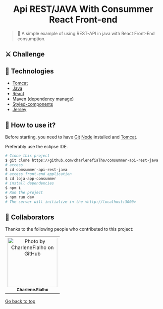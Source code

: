 <h1 align="center"> Api REST/JAVA With Consummer React Front-end</h1>

> 🔎 A simple example of using REST-API in java with React Front-End consumption.

## ⚔️ Challenge



## 🚀 Technologies ##

- [Tomcat](https://tomcat.apache.org)
- [Java](https://www.java.com/pt-BR/)
- [React](https://react.dev)
- [Maven](https://maven.apache.org) (dependency manage)
- [Styled-components](https://styled-components.com/)
- [Jersey](https://eclipse-ee4j.github.io/jersey/)

## :closed_book: How to use it? ##

Before starting, you need to have [Git](https://git-scm.com)  [Node](https://nodejs.org/en/) installed and  [Tomcat](https://tomcat.apache.org).

Preferably use the eclipse IDE.

```bash
# Clone this project
$ git clone https://github.com/charlenefialho/comsummer-api-rest-java
# access
$ cd comsummer-api-rest-java
# access front-end application
$ cd loja-app-consummer
# install dependencies
$ npm i
# Run the project
$ npm run dev 
# The server will initialize in the <http://localhost:3000>
```

## 🤝 Collaborators

Thanks to the following people who contributed to this project:

<table>
  <tr>
    <td align="center">
      <a href="#">
        <img src="https://avatars.githubusercontent.com/charlenefialho" width="160px;" alt="Photo by CharleneFialho on GitHub"/><br>
        <sub>
          <b>Charlene Fialho</b>
        </sub>
      </a>
    </all>
  </tr>
</table>

<a href="#top">Go back to top</a>